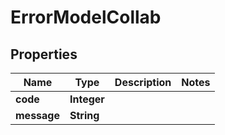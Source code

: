 
# ErrorModelCollab

## Properties
Name | Type | Description | Notes
------------ | ------------- | ------------- | -------------
**code** | **Integer** |  | 
**message** | **String** |  | 



